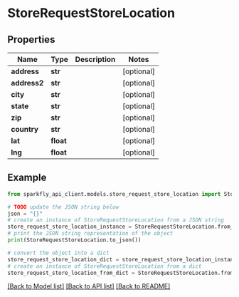 # StoreRequestStoreLocation


## Properties

Name | Type | Description | Notes
------------ | ------------- | ------------- | -------------
**address** | **str** |  | [optional] 
**address2** | **str** |  | [optional] 
**city** | **str** |  | [optional] 
**state** | **str** |  | [optional] 
**zip** | **str** |  | [optional] 
**country** | **str** |  | [optional] 
**lat** | **float** |  | [optional] 
**lng** | **float** |  | [optional] 

## Example

```python
from sparkfly_api_client.models.store_request_store_location import StoreRequestStoreLocation

# TODO update the JSON string below
json = "{}"
# create an instance of StoreRequestStoreLocation from a JSON string
store_request_store_location_instance = StoreRequestStoreLocation.from_json(json)
# print the JSON string representation of the object
print(StoreRequestStoreLocation.to_json())

# convert the object into a dict
store_request_store_location_dict = store_request_store_location_instance.to_dict()
# create an instance of StoreRequestStoreLocation from a dict
store_request_store_location_from_dict = StoreRequestStoreLocation.from_dict(store_request_store_location_dict)
```
[[Back to Model list]](../README.md#documentation-for-models) [[Back to API list]](../README.md#documentation-for-api-endpoints) [[Back to README]](../README.md)


